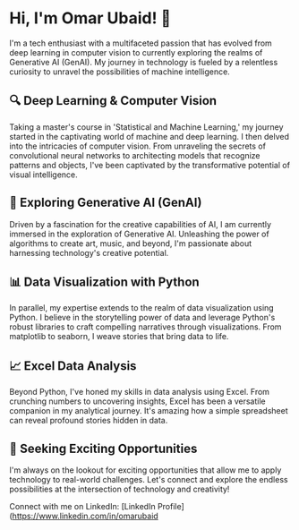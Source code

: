 # Hi, I'm Omar Ubaid! 👋

I'm a tech enthusiast with a multifaceted passion that has evolved from deep learning in computer vision to currently exploring the realms of Generative AI (GenAI). My journey in technology is fueled by a relentless curiosity to unravel the possibilities of machine intelligence.

## 🔍 Deep Learning & Computer Vision

Taking a master's course in 'Statistical and Machine Learning,' my journey started in the captivating world of machine and deep learning. I then delved into the intricacies of computer vision. From unraveling the secrets of convolutional neural networks to architecting models that recognize patterns and objects, I've been captivated by the transformative potential of visual intelligence.

## 🧠 Exploring Generative AI (GenAI)

Driven by a fascination for the creative capabilities of AI, I am currently immersed in the exploration of Generative AI. Unleashing the power of algorithms to create art, music, and beyond, I'm passionate about harnessing technology's creative potential.

## 📊 Data Visualization with Python

In parallel, my expertise extends to the realm of data visualization using Python. I believe in the storytelling power of data and leverage Python's robust libraries to craft compelling narratives through visualizations. From matplotlib to seaborn, I weave stories that bring data to life.

## 📈 Excel Data Analysis

Beyond Python, I've honed my skills in data analysis using Excel. From crunching numbers to uncovering insights, Excel has been a versatile companion in my analytical journey. It's amazing how a simple spreadsheet can reveal profound stories hidden in data.

## 🚀 Seeking Exciting Opportunities

I'm always on the lookout for exciting opportunities that allow me to apply technology to real-world challenges. Let's connect and explore the endless possibilities at the intersection of technology and creativity!

Connect with me on LinkedIn: [LinkedIn Profile](https://www.linkedin.com/in/omarubaid

